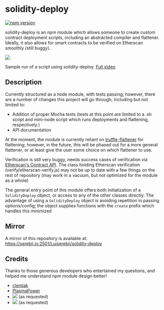 # solidity-deploy
[![npm version](https://badge.fury.io/js/solidity-deploy.svg)](https://badge.fury.io/js/solidity-deploy)

solidity-deploy is an npm module which allows someone to create custom contract deployment scripts, including an abstracted compiler and flattener. Ideally, it also allows for smart contracts to be verified on Etherscan smoothly (still buggy).

<img src="https://i.imgur.com/BYwVqNx.gif"/>

Sample run of a script using solidity-deploy. [Full video](https://www.youtube.com/watch?v=ZpFRX0Rv5_E)

## Description
Currently structured as a node module, with tests passing; however, there are a number of changes this project will go through, including but not limited to:
- Addition of proper Mocha tests (tests at this point are limited to a .sh script and mini-node script which runs deployments and flattening, respectively.)
- API documentation

At the moment, the module is currently reliant on [truffle-flattener](https://www.npmjs.com/package/truffle-flattener) for flattening; however, in the future, this will be phased out for a more general flattener, or at least give the user some choice on which flattener to use. 

Verification is still very buggy, needs success cases of verification via [Etherscan's Contract API](https://rinkeby.etherscan.io/apis#contracts). The class holding Etherscan verification (verify/etherscan-verify.js) may not be up to date with a few things on the rest of repository (may work in a vacuum, but not optimized for the module as a whole)

The general entry point of this module offers both initialization of a `SolidityDeploy` object, or access to any of the other classes directly. The advantage of using a `SolidityDeploy` object is avoiding repetition in passing options/config; the object supplies functions with the `create` prefix which handles this minimized 

## Mirror
A mirror of this repository is available at: https://serebii.io:2501/Luiserebii/solidity-deploy

## Credits
Thanks to those generous developers who entertained my questions, and helped me understand npm module design better!
* [clemlak](https://github.com/clemlak)
* [PlasmaPower](https://github.com/PlasmaPower)
* <a href="https://github.com/d1ll0n"><img src="https://i.imgur.com/5xXlQDX.png"/></a> (as requested)
* <img src="https://i.imgur.com/sn3RPC0.png"/> (as requested)
